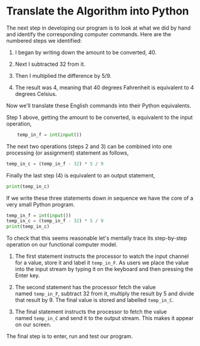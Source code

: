 # Translate the Algorithm into Python

The next step in developing our program is to look at what we did by
hand and identify the corresponding computer commands. Here are the
numbered steps we identified:

1.  I began by writing down the amount to be converted, 40.

2.  Next I subtracted 32 from it.

3.  Then I multiplied the difference by 5/9.

4.  The result was 4, meaning that 40 degrees Fahrenheit is equivalent
    to 4 degrees Celsius.

Now we'll translate these English commands into their Python
equivalents.

Step 1 above, getting the amount to be converted, is equivalent to the
input operation,

```python
    temp_in_f = int(input())
```
The next two operations (steps 2 and 3) can be combined into one
processing (or assignment) statement as follows,

```python
temp_in_c = (temp_in_f - 32) * 5 / 9
```
Finally the last step (4) is equivalent to an output statement,

```python
print(temp_in_c)
```
If we write these three statements down in sequence we have the core of
a very small Python program.

```python
temp_in_f = int(input())
temp_in_c = (temp_in_f - 32) * 5 / 9
print(temp_in_c)
```
To check that this seems reasonable let's mentally trace its
step-by-step operation on our functional computer model.

1.  The first statement instructs the processor to watch the input
    channel for a value, store it and label it `temp_in_F`. As users we
    place the value into the input stream by typing it on the keyboard
    and then pressing the Enter key.

2.  The second statement has the processor fetch the value
    named `temp_in_F`, subtract 32 from it, multiply the result by 5 and
    divide that result by 9. The final value is stored and
    labelled `temp_in_C`.

3.  The final statement instructs the processor to fetch the value
    named `temp_in_C` and send it to the output stream. This makes it
    appear on our screen.

The final step is to enter, run and test our program.
